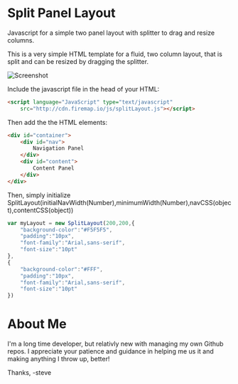 # Split Panel Layout

Javascript for a simple two panel layout with splitter to drag and resize columns.

This is a very simple HTML template for a fluid, two column layout, that is split and can be resized by dragging the splitter.

![Screenshot](https://dl.dropbox.com/s/p83y6zv43vkk1id/screenshot.png)

Include the javascript file in the head of your HTML:
```HTML
<script language="JavaScript" type="text/javascript" 
	src="http://cdn.firemap.io/js/splitLayout.js"></script>
```
Then add the the HTML elements:

```HTML
<div id="container">
	<div id="nav">
		Navigation Panel
	</div>
	<div id="content">
		Content Panel
	</div>
</div>
```

Then, simply initialize SplitLayout(initialNavWidth(Number),minimumWidth(Number),navCSS(object),contentCSS(object))
```JavaScript
var myLayout = new SplitLayout(200,200,{
	"background-color":"#F5F5F5",
	"padding":"10px",
	"font-family":"Arial,sans-serif",
	"font-size":"10pt"
},
{
	"background-color":"#FFF",
	"padding":"10px",
	"font-family":"Arial,sans-serif",
	"font-size":"10pt"
}) 
```

# About Me

I'm a long time developer, but relativly new with managing my own Github repos. I appreciate your patience and guidance in helping me us it and making anything I throw up, better! 

Thanks,
-steve
